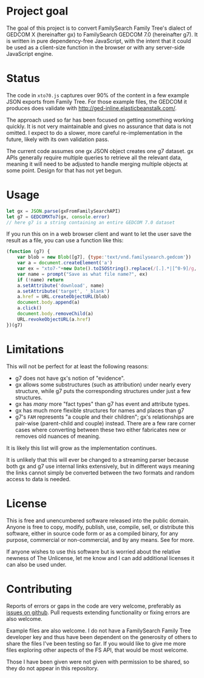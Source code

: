 # Project goal

The goal of this project is to convert FamilySearch Family Tree's dialect of GEDCOM X (hereinafter gx) to FamilySearch GEDCOM 7.0 (hereinafter g7).
It is written in pure dependency-free JavaScript, with the intent that it could be used as a client-size function in the browser or with any server-side JavaScript engine.

# Status

The code in `xto70.js` captures over 90% of the content in a few example JSON exports from Family Tree.
For those example files, the GEDCOM it produces does validate with <http://ged-inline.elasticbeanstalk.com/>.

The approach used so far has been focused on getting something working quickly.
It is not very maintainable and gives no assurance that data is not omitted.
I expect to do a slower, more careful re-implementation in the future,
likely with its own validation pass.

The current code assumes one gx JSON object creates one g7 dataset.
gx APIs generally require multiple queries to retrieve all the relevant data,
meaning it will need to be adjusted to handle merging multiple objects at some point.
Design for that has not yet begun.

# Usage

```js
let gx = JSON.parse(gxFromFamilySearchAPI)
let g7 = GEDCOMXTo7(gx, console.error)
// here g7 is a string containing an entire GEDCOM 7.0 dataset
```

If you run this on in a web browser client and want to let the user save the result as a file, you can use a function like this:

```js
(function (g7) {
    var blob = new Blob([g7], {type:'text/vnd.familysearch.gedcom'})
    var a = document.createElement('a')
    var ex = "xto7-"+new Date().toISOString().replace(/[.].*|[^0-9]/g,'')+".ged"
    var name = prompt("Save as what file name?", ex)
    if (!name) return
    a.setAttribute('download', name)
    a.setAttribute('target', '_blank')
    a.href = URL.createObjectURL(blob)
    document.body.append(a)
    a.click()
    document.body.removeChild(a)
    URL.revokeObjectURL(a.href)
})(g7)
```

# Limitations 

This will not be perfect for at least the following reasons:

- g7 does not have gx's notion of "evidence".
- gx allows some substructures (such as attribution) under nearly every structure, while g7 puts the corresponding structures under just a few structures.
- gx has *many* more "fact types" than g7 has event and attribute types.
- gx has much more flexible structures for names and places than g7
- g7's `FAM` represents "a couple and their children"; gx's relationships are pair-wise (parent-child and couple) instead. There are a few rare corner cases where converting between these two either fabricates new or removes old nuances of meaning.

It is likely this list will grow as the implementation continues.

It is unlikely that this will ever be changed to a streaming parser because both gx and g7 use internal links extensively, but in different ways meaning the links cannot simply be converted between the two formats and random access to data is needed.

# License

This is free and unencumbered software released into the public domain. Anyone is free to copy, modify, publish, use, compile, sell, or distribute this software, either in source code form or as a compiled binary, for any purpose, commercial or non-commercial, and by any means. See <LICENSE> for more.

If anyone wishes to use this software but is worried about the relative newness of The Unlicense, let me know and I can add additional licenses it can also be used under.

# Contributing

Reports of errors or gaps in the code are very welcome, preferably as [issues on github](https://github.com/gedcom7code/xto7/issues).
Pull requests extending functionality or fixing errors are also welcome.

Example files are also welcome.
I do not have a FamilySearch Family Tree developer key and thus have been dependent on the generosity of others to share the files I've been testing so far.
If you would like to give me more files exploring other aspects of the FS API, that would be most welcome.

Those I have been given were not given with permission to be shared, so they do not appear in this repository.
